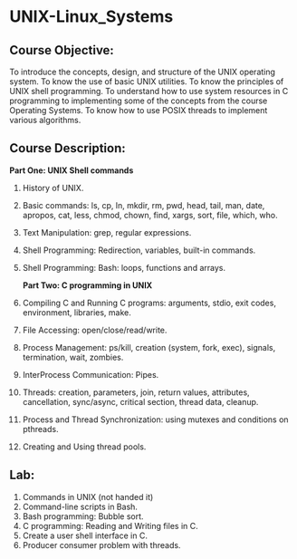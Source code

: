 # UNIX-Linux_Systems

## Course Objective: 
To introduce the concepts, design, and structure of the UNIX operating system. To know the use of basic UNIX utilities. To know the principles of UNIX shell programming. To understand how to use system resources in C programming to implementing some of the concepts from the course Operating Systems. To know how to use POSIX threads to implement various algorithms. 

## Course Description:
**Part One: UNIX Shell commands**
1. History of UNIX.
2. Basic commands: ls, cp, ln, mkdir, rm, pwd, head, tail, man, date, apropos, cat, less, chmod, chown, find, xargs, sort, file, which, who.
3. Text Manipulation: grep, regular expressions.
4. Shell Programming: Redirection, variables, built-in commands.
5. Shell Programming:  Bash: loops, functions and arrays.

   **Part Two: C programming in UNIX**
6. Compiling C and Running C programs: arguments, stdio, exit codes, environment, libraries, make.
7. File Accessing: open/close/read/write.
8. Process Management: ps/kill, creation (system, fork, exec), signals, termination, wait, zombies.
9. InterProcess Communication: Pipes.
10. Threads: creation, parameters, join, return values, attributes, cancellation, sync/async, critical section, thread data, cleanup.
11. Process and Thread Synchronization: using mutexes and conditions on pthreads.
12. Creating and Using thread pools.

## Lab:
1. 	Commands in UNIX (not handed it)
2.  Command-line scripts in Bash.
3. 	Bash programming: Bubble sort.
4.  C programming: Reading and Writing files in C.
5. 	Create a user shell interface in C.
6.   Producer consumer problem with threads.
